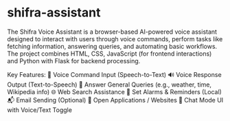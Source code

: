 # shifra-assistant
The Shifra Voice Assistant is a browser-based AI-powered voice assistant designed to interact with users through voice commands, perform tasks like fetching information, answering queries, and automating basic workflows. The project combines HTML, CSS, JavaScript (for frontend interactions) and Python with Flask for backend processing.

Key Features:
🎤 Voice Command Input (Speech-to-Text)
🔊 Voice Response Output (Text-to-Speech)
📖 Answer General Queries (e.g., weather, time, Wikipedia info)
🌐 Web Search Assistance
📅 Set Alarms & Reminders (Local)
📬 Email Sending (Optional)
📂 Open Applications / Websites
📜 Chat Mode UI with Voice/Text Toggle
